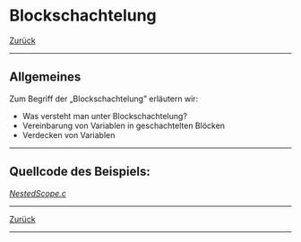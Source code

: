 # Blockschachtelung

[Zurück](../../Markdown/Agenda.md)

---

## Allgemeines

Zum Begriff der &bdquo;Blockschachtelung&rdquo; erläutern wir:


  * Was versteht man unter Blockschachtelung?
  * Vereinbarung von Variablen in geschachtelten Blöcken
  * Verdecken von Variablen


---

## Quellcode des Beispiels:

[*NestedScope.c*](NestedScope.c)<br />

---

[Zurück](../../Markdown/Agenda.md)

---
